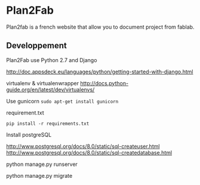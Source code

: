 # Plan2Fab

 Plan2fab is a french website that allow you to document project from fablab.


## Developpement

Plan2Fab use Python 2.7 and Django 

http://doc.appsdeck.eu/languages/python/getting-started-with-django.html

virtualenv & virtualenwrapper
http://docs.python-guide.org/en/latest/dev/virtualenvs/


Use gunicorn
`sudo apt-get install gunicorn`

requirement.txt

`pip install -r requirements.txt`


Install postgreSQL

http://www.postgresql.org/docs/8.0/static/sql-createuser.html
http://www.postgresql.org/docs/8.0/static/sql-createdatabase.html

python manage.py runserver

python manage.py migrate










